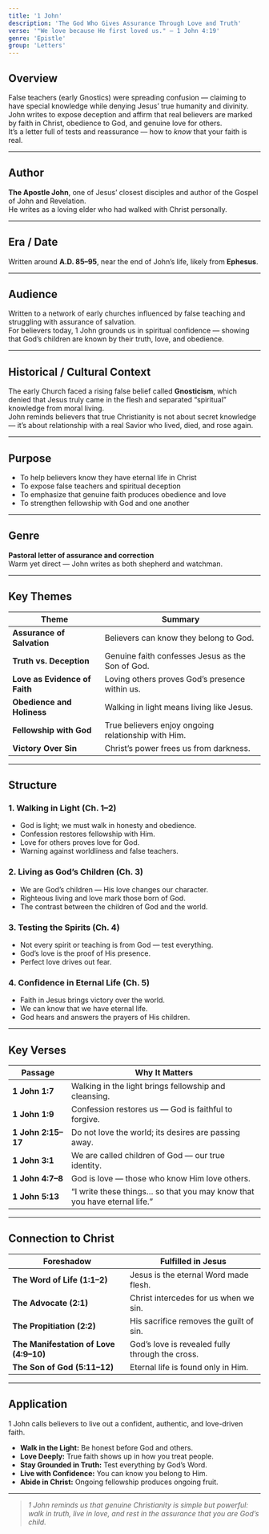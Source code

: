 ```yaml
---
title: '1 John'
description: 'The God Who Gives Assurance Through Love and Truth'
verse: '"We love because He first loved us." — 1 John 4:19'
genre: 'Epistle'
group: 'Letters'
---
```


## Overview  
False teachers (early Gnostics) were spreading confusion — claiming to have special knowledge while denying Jesus’ true humanity and divinity.  
John writes to expose deception and affirm that real believers are marked by faith in Christ, obedience to God, and genuine love for others.  
It’s a letter full of tests and reassurance — how to *know* that your faith is real.

---

## Author  
**The Apostle John**, one of Jesus’ closest disciples and author of the Gospel of John and Revelation.  
He writes as a loving elder who had walked with Christ personally.

---

## Era / Date  
Written around **A.D. 85–95**, near the end of John’s life, likely from **Ephesus**.

---

## Audience  
Written to a network of early churches influenced by false teaching and struggling with assurance of salvation.  
For believers today, 1 John grounds us in spiritual confidence — showing that God’s children are known by their truth, love, and obedience.

---

## Historical / Cultural Context  
The early Church faced a rising false belief called **Gnosticism**, which denied that Jesus truly came in the flesh and separated “spiritual” knowledge from moral living.  
John reminds believers that true Christianity is not about secret knowledge — it’s about relationship with a real Savior who lived, died, and rose again.

---

## Purpose  
- To help believers know they have eternal life in Christ  
- To expose false teachers and spiritual deception  
- To emphasize that genuine faith produces obedience and love  
- To strengthen fellowship with God and one another  

---

## Genre  
**Pastoral letter of assurance and correction**  
Warm yet direct — John writes as both shepherd and watchman.

---

## Key Themes  

| Theme | Summary |
|-------|----------|
| **Assurance of Salvation** | Believers can know they belong to God. |
| **Truth vs. Deception** | Genuine faith confesses Jesus as the Son of God. |
| **Love as Evidence of Faith** | Loving others proves God’s presence within us. |
| **Obedience and Holiness** | Walking in light means living like Jesus. |
| **Fellowship with God** | True believers enjoy ongoing relationship with Him. |
| **Victory Over Sin** | Christ’s power frees us from darkness. |

---

## Structure  

### 1. Walking in Light (Ch. 1–2)
- God is light; we must walk in honesty and obedience.  
- Confession restores fellowship with Him.  
- Love for others proves love for God.  
- Warning against worldliness and false teachers.  

### 2. Living as God’s Children (Ch. 3)
- We are God’s children — His love changes our character.  
- Righteous living and love mark those born of God.  
- The contrast between the children of God and the world.  

### 3. Testing the Spirits (Ch. 4)
- Not every spirit or teaching is from God — test everything.  
- God’s love is the proof of His presence.  
- Perfect love drives out fear.  

### 4. Confidence in Eternal Life (Ch. 5)
- Faith in Jesus brings victory over the world.  
- We can know that we have eternal life.  
- God hears and answers the prayers of His children.  

---

## Key Verses  

| Passage | Why It Matters |
|----------|----------------|
| **1 John 1:7** | Walking in the light brings fellowship and cleansing. |
| **1 John 1:9** | Confession restores us — God is faithful to forgive. |
| **1 John 2:15–17** | Do not love the world; its desires are passing away. |
| **1 John 3:1** | We are called children of God — our true identity. |
| **1 John 4:7–8** | God is love — those who know Him love others. |
| **1 John 5:13** | “I write these things… so that you may know that you have eternal life.” |

---

## Connection to Christ  

| Foreshadow | Fulfilled in Jesus |
|-------------|-------------------|
| **The Word of Life (1:1–2)** | Jesus is the eternal Word made flesh. |
| **The Advocate (2:1)** | Christ intercedes for us when we sin. |
| **The Propitiation (2:2)** | His sacrifice removes the guilt of sin. |
| **The Manifestation of Love (4:9–10)** | God’s love is revealed fully through the cross. |
| **The Son of God (5:11–12)** | Eternal life is found only in Him. |

---

## Application  
1 John calls believers to live out a confident, authentic, and love-driven faith.  
- **Walk in the Light:** Be honest before God and others.  
- **Love Deeply:** True faith shows up in how you treat people.  
- **Stay Grounded in Truth:** Test everything by God’s Word.  
- **Live with Confidence:** You can know you belong to Him.  
- **Abide in Christ:** Ongoing fellowship produces ongoing fruit.  

---

> *1 John reminds us that genuine Christianity is simple but powerful: walk in truth, live in love, and rest in the assurance that you are God’s child.*
